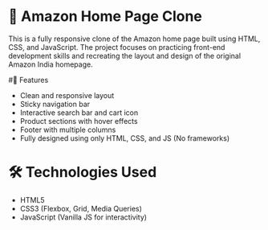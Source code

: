 # 🛒 Amazon Home Page Clone

This is a fully responsive clone of the Amazon home page built using HTML, CSS, and JavaScript. The project focuses on practicing front-end development skills and recreating the layout and design of the original Amazon India homepage.

#🚀 Features

- Clean and responsive layout
- Sticky navigation bar
- Interactive search bar and cart icon
- Product sections with hover effects
- Footer with multiple columns
- Fully designed using only HTML, CSS, and JS (No frameworks)

# 🛠️ Technologies Used

- HTML5
- CSS3 (Flexbox, Grid, Media Queries)
- JavaScript (Vanilla JS for interactivity)
